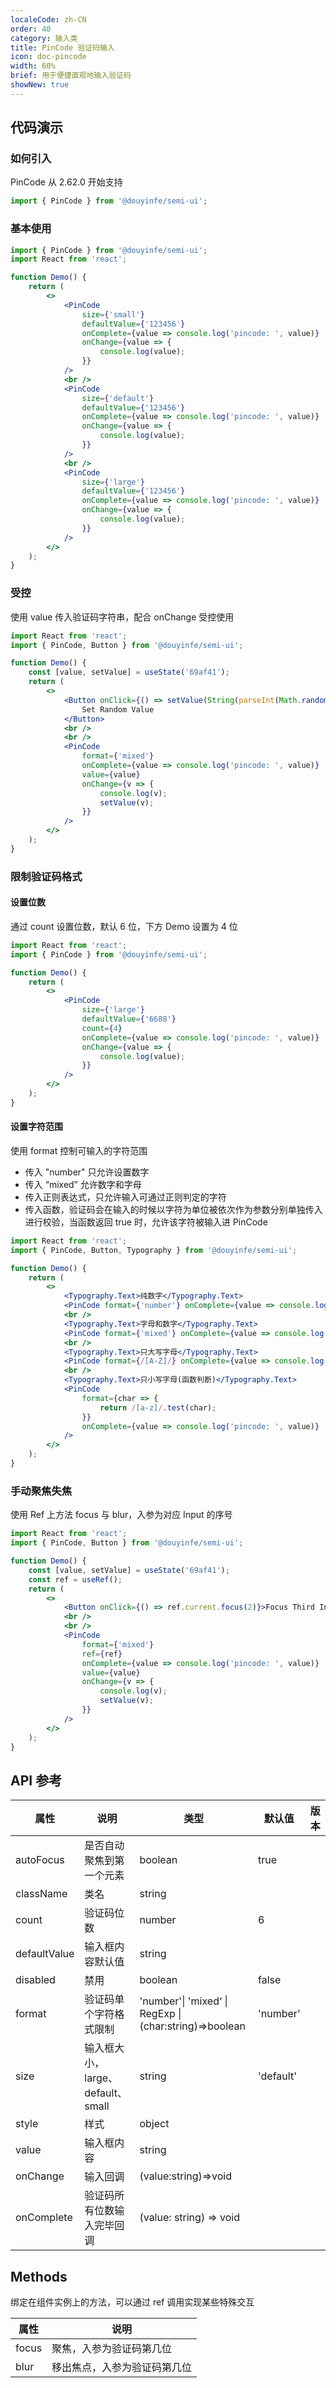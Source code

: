 ```yaml
---
localeCode: zh-CN
order: 40
category: 输入类
title: PinCode 验证码输入
icon: doc-pincode
width: 60%
brief: 用于便捷直观地输入验证码
showNew: true
---
```


## 代码演示

### 如何引入

PinCode 从 2.62.0 开始支持

```jsx
import { PinCode } from '@douyinfe/semi-ui';
```

### 基本使用

```jsx live=true
import { PinCode } from '@douyinfe/semi-ui';
import React from 'react';

function Demo() {
    return (
        <>
            <PinCode
                size={'small'}
                defaultValue={'123456'}
                onComplete={value => console.log('pincode: ', value)}
                onChange={value => {
                    console.log(value);
                }}
            />
            <br />
            <PinCode
                size={'default'}
                defaultValue={'123456'}
                onComplete={value => console.log('pincode: ', value)}
                onChange={value => {
                    console.log(value);
                }}
            />
            <br />
            <PinCode
                size={'large'}
                defaultValue={'123456'}
                onComplete={value => console.log('pincode: ', value)}
                onChange={value => {
                    console.log(value);
                }}
            />
        </>
    );
}
```

### 受控

使用 value 传入验证码字符串，配合 onChange 受控使用

```jsx live=true
import React from 'react';
import { PinCode, Button } from '@douyinfe/semi-ui';

function Demo() {
    const [value, setValue] = useState('69af41');
    return (
        <>
            <Button onClick={() => setValue(String(parseInt(Math.random() * 100000000)).slice(0, 6))}>
                Set Random Value
            </Button>
            <br />
            <br />
            <PinCode
                format={'mixed'}
                onComplete={value => console.log('pincode: ', value)}
                value={value}
                onChange={v => {
                    console.log(v);
                    setValue(v);
                }}
            />
        </>
    );
}
```

### 限制验证码格式

#### 设置位数

通过 count 设置位数，默认 6 位，下方 Demo 设置为 4 位

```jsx live=true
import React from 'react';
import { PinCode } from '@douyinfe/semi-ui';

function Demo() {
    return (
        <>
            <PinCode
                size={'large'}
                defaultValue={'6688'}
                count={4}
                onComplete={value => console.log('pincode: ', value)}
                onChange={value => {
                    console.log(value);
                }}
            />
        </>
    );
}
```

#### 设置字符范围

使用 format 控制可输入的字符范围

-   传入 "number" 只允许设置数字
-   传入 “mixed” 允许数字和字母
-   传入正则表达式，只允许输入可通过正则判定的字符
-   传入函数，验证码会在输入的时候以字符为单位被依次作为参数分别单独传入进行校验，当函数返回 true 时，允许该字符被输入进 PinCode

```jsx live=true
import React from 'react';
import { PinCode, Button, Typography } from '@douyinfe/semi-ui';

function Demo() {
    return (
        <>
            <Typography.Text>纯数字</Typography.Text>
            <PinCode format={'number'} onComplete={value => console.log('pincode: ', value)} />
            <br />
            <Typography.Text>字母和数字</Typography.Text>
            <PinCode format={'mixed'} onComplete={value => console.log('pincode: ', value)} />
            <br />
            <Typography.Text>只大写字母</Typography.Text>
            <PinCode format={/[A-Z]/} onComplete={value => console.log('pincode: ', value)} />
            <br />
            <Typography.Text>只小写字母(函数判断)</Typography.Text>
            <PinCode
                format={char => {
                    return /[a-z]/.test(char);
                }}
                onComplete={value => console.log('pincode: ', value)}
            />
        </>
    );
}
```

### 手动聚焦失焦

使用 Ref 上方法 focus 与 blur，入参为对应 Input 的序号

```jsx live=true
import React from 'react';
import { PinCode, Button } from '@douyinfe/semi-ui';

function Demo() {
    const [value, setValue] = useState('69af41');
    const ref = useRef();
    return (
        <>
            <Button onClick={() => ref.current.focus(2)}>Focus Third Input</Button>
            <br />
            <br />
            <PinCode
                format={'mixed'}
                ref={ref}
                onComplete={value => console.log('pincode: ', value)}
                value={value}
                onChange={v => {
                    console.log(v);
                    setValue(v);
                }}
            />
        </>
    );
}
```

## API 参考

| 属性 | 说明 | 类型 | 默认值 | 版本 |
| --- | --- | --- | --- | --- |
| autoFocus | 是否自动聚焦到第一个元素 | boolean | true |
| className | 类名 | string |  |
| count | 验证码位数 | number | 6 |
| defaultValue | 输入框内容默认值 | string |  |
| disabled | 禁用 | boolean | false |
| format | 验证码单个字符格式限制 | 'number'\| 'mixed‘ \| RegExp \| (char:string)=>boolean | 'number' |
| size | 输入框大小，large、default、small | string | 'default' |
| style | 样式 | object |  |
| value | 输入框内容 | string |  |
| onChange | 输入回调 | (value:string)=>void |  |
| onComplete | 验证码所有位数输入完毕回调 | (value: string) => void |  |

## Methods

绑定在组件实例上的方法，可以通过 ref 调用实现某些特殊交互

| 属性  | 说明                         |
| ----- | ---------------------------- |
| focus | 聚焦，入参为验证码第几位     |
| blur  | 移出焦点，入参为验证码第几位 | string |
